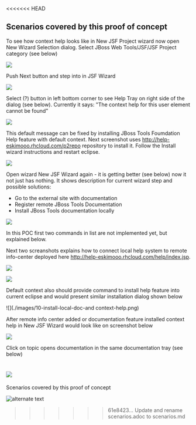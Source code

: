 <<<<<<< HEAD
## Scenarios covered by this proof of concept

To see how context help looks like in New JSF Project wizard now open New Wizard Selection dialog.
Select JBoss Web Tools/JSF/JSF Project category (see below)

![](./images/1-new-jsf-now-1.png)

Push Next button and step into in JSF Wizard 

![](./images/2-new-jsf-now-2.png)

Select (?) button in left bottom corner to see Help Tray on right side of the dialog (see below). Currently it says: "The context help for this user element cannot be found"

![](./images/3-new-jsf-now-3.png)

This default message can be fixed by installing JBoss Tools Foumdation Help feature with default context. Next screenshot uses http://help-eskimooo.rhcloud.com/p2repo repository to install it. Follow the Install wizard instructions and restart eclipse.

![](./images/4-install-default-context.png)

Open wizard New JSF Wizard again - it is getting better (see below) now it not just has nothing. It shows description for current wizard step and possible solutions:

- Go to the external site with documentation
- Register remote JBoss Tools Documentation
- Install JBoss Tools documentation locally

![](./images/5-new-jsf-default-context.png)

In this POC first two commands in list are not implemented yet, but explained below.

Next two screanshots explains how to connect local help system to remote info-center deployed here http://help-eskimooo.rhcloud.com/help/index.jsp.

![](./images/6-register-remote-help-1.png)

![](./images/7-register-remote-help-2.png)

Default context also should provide command to install help feature into current eclipse and would present similar installation dialog shown below

![](./images/10-install-local-doc-and context-help.png)

After remote info center added or documentation feature installed context help in New JSF Wizard would look like on screenshot below

![](./images/8-new-jsf-with-remote-context-help.png)

Click on topic opens documentation in the same documentation tray (see below)

![](./images/9-new-jsf-opened-topic.png)
=======
Scenarios covered by this proof of concept

![alternate text](https://github.com/dgolovin/jbosstools-eclipse-docs/blob/master/docs/images/1-new-jsf-now-1.png)
>>>>>>> 61e8423... Update and rename scenarios.adoc to scenarios.md
